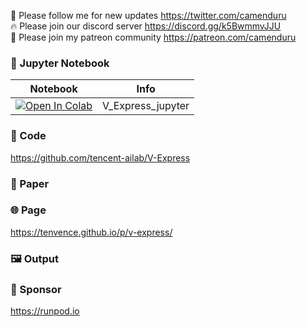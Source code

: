 🐣 Please follow me for new updates https://twitter.com/camenduru <br />
🔥 Please join our discord server https://discord.gg/k5BwmmvJJU <br />
🥳 Please join my patreon community https://patreon.com/camenduru <br />

### 🍊 Jupyter Notebook

| Notebook | Info
| --- | --- |
[![Open In Colab](https://colab.research.google.com/assets/colab-badge.svg)](https://colab.research.google.com/github/camenduru/V-Express-jupyter/blob/main/V_Express_jupyter.ipynb) | V_Express_jupyter

### 🧬 Code
https://github.com/tencent-ailab/V-Express

### 📄 Paper


### 🌐 Page
https://tenvence.github.io/p/v-express/

### 🖼 Output


### 🏢 Sponsor
https://runpod.io
